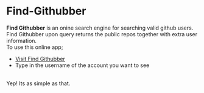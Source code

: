 # Find-Githubber
**Find Githubber** is an onine search engine for searching valid github users. Find Githubber upon query returns the public repos together with extra user information.
<br>
To use this online app;
<br>
- [Visit Find Githubber](https://hendrixgotcodes.github.io/Find-Githubber/)
- Type in the username of the account you want to see
<br>
Yep! Its as simple as that.

